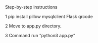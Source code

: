 Step-by-step instructions

1 pip install pillow mysqlclient Flask qrcode

2 Move to app.py directory.

3 Command run “python3 app.py”
